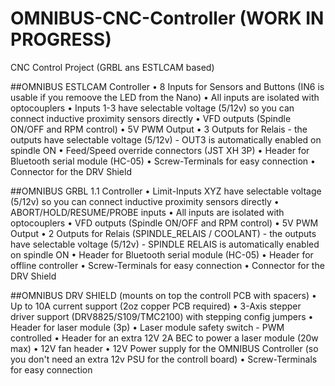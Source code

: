 # OMNIBUS-CNC-Controller (WORK IN PROGRESS)
CNC Control Project (GRBL ans ESTLCAM based)

##OMNIBUS ESTLCAM Controller
• 8 Inputs for Sensors and Buttons (IN6 is usable if you remoove the LED from the Nano)
• All inputs are isolated with optocouplers
• Inputs 1-3 have selectable voltage (5/12v) so you can connect inductive proximity sensors directly
• VFD outputs (Spindle ON/OFF and RPM control)
• 5V PWM Output
• 3 Outputs for Relais - the outputs have selectable voltage (5/12v) - OUT3 is automatically enabled on spindle ON
• Feed/Speed override connectors (JST XH 3P)
• Header for Bluetooth serial module (HC-05)
• Screw-Terminals for easy connection
• Connector for the DRV Shield

##OMNIBUS GRBL 1.1 Controller
• Limit-Inputs XYZ have selectable voltage (5/12v) so you can connect inductive proximity sensors directly
• ABORT/HOLD/RESUME/PROBE inputs
• All inputs are isolated with optocouplers
• VFD outputs (Spindle ON/OFF and RPM control)
• 5V PWM Output
• 2 Outputs for Relais (SPINDLE_RELAIS / COOLANT) - the outputs have selectable voltage (5/12v) - SPINDLE RELAIS is automatically enabled on spindle ON
• Header for Bluetooth serial module (HC-05)
• Header for offline controller
• Screw-Terminals for easy connection
• Connector for the DRV Shield

##OMNIBUS DRV SHIELD (mounts on top the controll PCB with spacers)
• Up to 10A current support (2oz copper PCB required)
• 3-Axis stepper driver support (DRV8825/S109/TMC2100) with stepping config jumpers
• Header for laser module (3p)
• Laser module safety switch - PWM controlled
• Header for an extra 12V 2A BEC to power a laser module (20w max)
• 12V fan header
• 12V Power supply for the OMNIBUS Controller (so you don't need an extra 12v PSU for the controll board)
• Screw-Terminals for easy connection
